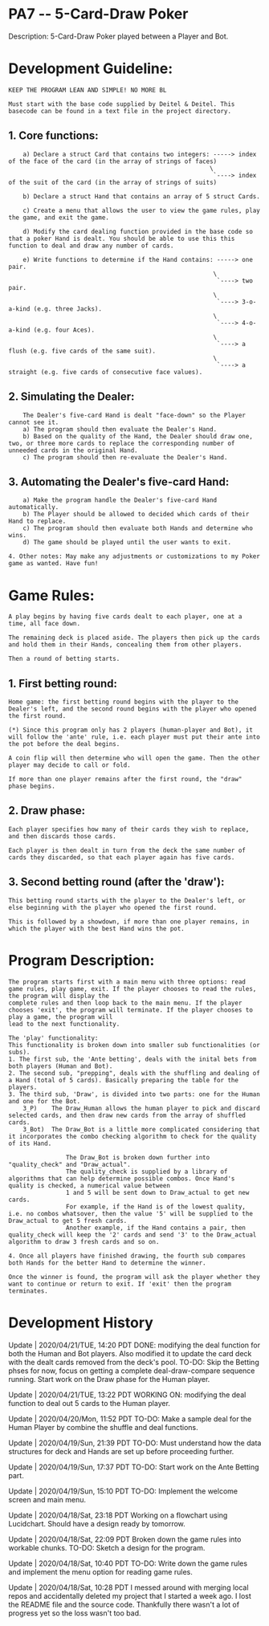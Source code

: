 # PA7 -- 5-Card-Draw Poker

Description: 5-Card-Draw Poker played between a Player and Bot.


# Development Guideline:

    KEEP THE PROGRAM LEAN AND SIMPLE! NO MORE BL

    Must start with the base code supplied by Deitel & Deitel. This basecode can be found in a text file in the project directory.

## 1. Core functions:

        a) Declare a struct Card that contains two integers: -----> index of the face of the card (in the array of strings of faces)
                                                            \
                                                             `----> index of the suit of the card (in the array of strings of suits)

        b) Declare a struct Hand that contains an array of 5 struct Cards.

        c) Create a menu that allows the user to view the game rules, play the game, and exit the game.

        d) Modify the card dealing function provided in the base code so that a poker Hand is dealt. You should be able to use this this function to deal and draw any number of cards.

        e) Write functions to determine if the Hand contains: -----> one pair.
                                                             \
                                                              `----> two pair.
                                                             \
                                                              `----> 3-o-a-kind (e.g. three Jacks).
                                                             \
                                                              `----> 4-o-a-kind (e.g. four Aces).
                                                             \
                                                              `----> a flush (e.g. five cards of the same suit).
                                                             \
                                                              `----> a straight (e.g. five cards of consecutive face values).

## 2. Simulating the Dealer:

        The Dealer's five-card Hand is dealt "face-down" so the Player cannot see it.
        a) The program should then evaluate the Dealer's Hand.
        b) Based on the quality of the Hand, the Dealer should draw one, two, or three more cards to replace the corresponding number of unneeded cards in the original Hand.
        c) The program should then re-evaluate the Dealer's Hand.

## 3. Automating the Dealer's five-card Hand:

        a) Make the program handle the Dealer's five-card Hand automatically.
        b) The Player should be allowed to decided which cards of their Hand to replace.
        c) The program should then evaluate both Hands and determine who wins.
        d) The game should be played until the user wants to exit.

    4. Other notes: May make any adjustments or customizations to my Poker game as wanted. Have fun!


# Game Rules:

    A play begins by having five cards dealt to each player, one at a time, all face down.
    
    The remaining deck is placed aside. The players then pick up the cards and hold them in their Hands, concealing them from other players.
    
    Then a round of betting starts.

## 1. First betting round:

    Home game: the first betting round begins with the player to the Dealer's left, and the second round begins with the player who opened the first round.

    (*) Since this program only has 2 players (human-player and Bot), it will follow the 'ante' rule, i.e. each player must put their ante into the pot before the deal begins.
    
    A coin flip will then determine who will open the game. Then the other player may decide to call or fold.

    If more than one player remains after the first round, the "draw" phase begins.

## 2. Draw phase:

    Each player specifies how many of their cards they wish to replace, and then discards those cards.
    
    Each player is then dealt in turn from the deck the same number of cards they discarded, so that each player again has five cards.
    
## 3. Second betting round (after the 'draw'):

    This betting round starts with the player to the Dealer's left, or else beginning with the player who opened the first round.

    This is followed by a showdown, if more than one player remains, in which the player with the best Hand wins the pot.


# Program Description:

    The program starts first with a main menu with three options: read game rules, play game, exit. If the player chooses to read the rules, the program will display the 
    complete rules and then loop back to the main menu. If the player chooses 'exit', the program will terminate. If the player chooses to play a game, the program will
    lead to the next functionality.

    The 'play' functionality:
    This functionality is broken down into smaller sub functionalities (or subs).
    1. The first sub, the 'Ante betting', deals with the inital bets from both players (Human and Bot).
    2. The second sub, "prepping", deals with the shuffling and dealing of a Hand (total of 5 cards). Basically preparing the table for the players.
    3. The third sub, 'Draw', is divided into two parts: one for the Human and one for the Bot.
        3_P)    The Draw_Human allows the human player to pick and discard selected cards, and then draw new cards from the array of shuffled cards.
        3_Bot)  The Draw_Bot is a little more complicated considering that it incorporates the combo checking algorithm to check for the quality of its Hand.
                    
                    The Draw_Bot is broken down further into "quality_check" and "Draw_actual".
                    The quality_check is supplied by a library of algorithms that can help determine possible combos. Once Hand's quality is checked, a numerical value between
                    1 and 5 will be sent down to Draw_actual to get new cards.
                    For example, if the Hand is of the lowest quality, i.e. no combos whatsover, then the value '5' will be supplied to the Draw_actual to get 5 fresh cards.
                    Another example, if the Hand contains a pair, then quality_check will keep the '2' cards and send '3' to the Draw_actual algorithm to draw 3 fresh cards and so on.

    4. Once all players have finished drawing, the fourth sub compares both Hands for the better Hand to determine the winner.

    Once the winner is found, the program will ask the player whether they want to continue or return to exit. If 'exit' then the program terminates.


# Development History
Update | 2020/04/21/TUE, 14:20 PDT
    DONE: modifying the deal function for both the Human and Bot players. Also modified it to update the card deck with the dealt cards removed from the deck's pool.
    TO-DO: Skip the Betting phses for now, focus on getting a complete deal-draw-compare sequence running.
           Start work on the Draw phase for the Human player.

Update | 2020/04/21/TUE, 13:22 PDT
    WORKING ON: modifying the deal function to deal out 5 cards to the Human player.

Update | 2020/04/20/Mon, 11:52 PDT
    TO-DO: Make a sample deal for the Human Player by combine the shuffle and deal functions.

Update | 2020/04/19/Sun, 21:39 PDT
    TO-DO: Must understand how the data structures for deck and Hands are set up before proceeding further.

Update | 2020/04/19/Sun, 17:37 PDT
    TO-DO: Start work on the Ante Betting part.

Update | 2020/04/19/Sun, 15:10 PDT
    TO-DO: Implement the welcome screen and main menu.

Update | 2020/04/18/Sat, 23:18 PDT
    Working on a flowchart using Lucidchart. Should have a design ready by tomorrow.

Update | 2020/04/18/Sat, 22:09 PDT
    Broken down the game rules into workable chunks.
    TO-DO: Sketch a design for the program.

Update | 2020/04/18/Sat, 10:40 PDT
    TO-DO: Write down the game rules and implement the menu option for reading game rules.

Update | 2020/04/18/Sat, 10:28 PDT
    I messed around with merging local repos and accidentally deleted my project that I started a week ago. I lost the README file and the source code.
    Thankfully there wasn't a lot of progress yet so the loss wasn't too bad.